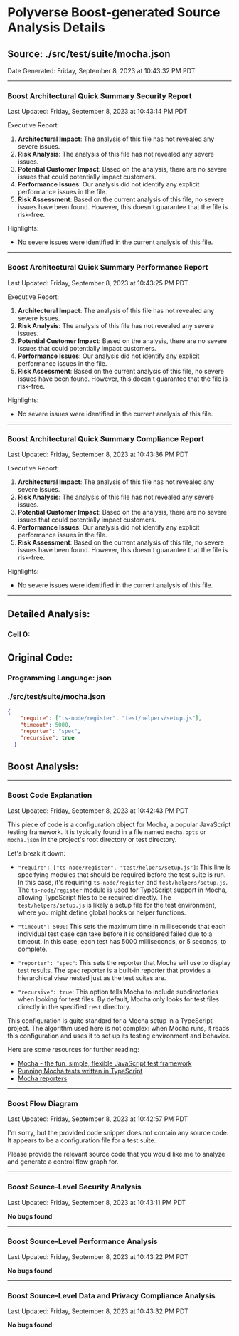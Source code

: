 # Polyverse Boost-generated Source Analysis Details

## Source: ./src/test/suite/mocha.json
Date Generated: Friday, September 8, 2023 at 10:43:32 PM PDT



---

### Boost Architectural Quick Summary Security Report

Last Updated: Friday, September 8, 2023 at 10:43:14 PM PDT


Executive Report:

1. **Architectural Impact**: The analysis of this file has not revealed any severe issues.
2. **Risk Analysis**: The analysis of this file has not revealed any severe issues.
3. **Potential Customer Impact**: Based on the analysis, there are no severe issues that could potentially impact customers.
4. **Performance Issues**: Our analysis did not identify any explicit performance issues in the file.
5. **Risk Assessment**: Based on the current analysis of this file, no severe issues have been found. However, this doesn't guarantee that the file is risk-free.

Highlights:

- No severe issues were identified in the current analysis of this file.



---

### Boost Architectural Quick Summary Performance Report

Last Updated: Friday, September 8, 2023 at 10:43:25 PM PDT


Executive Report:

1. **Architectural Impact**: The analysis of this file has not revealed any severe issues.
2. **Risk Analysis**: The analysis of this file has not revealed any severe issues.
3. **Potential Customer Impact**: Based on the analysis, there are no severe issues that could potentially impact customers.
4. **Performance Issues**: Our analysis did not identify any explicit performance issues in the file.
5. **Risk Assessment**: Based on the current analysis of this file, no severe issues have been found. However, this doesn't guarantee that the file is risk-free.

Highlights:

- No severe issues were identified in the current analysis of this file.



---

### Boost Architectural Quick Summary Compliance Report

Last Updated: Friday, September 8, 2023 at 10:43:36 PM PDT


Executive Report:

1. **Architectural Impact**: The analysis of this file has not revealed any severe issues.
2. **Risk Analysis**: The analysis of this file has not revealed any severe issues.
3. **Potential Customer Impact**: Based on the analysis, there are no severe issues that could potentially impact customers.
4. **Performance Issues**: Our analysis did not identify any explicit performance issues in the file.
5. **Risk Assessment**: Based on the current analysis of this file, no severe issues have been found. However, this doesn't guarantee that the file is risk-free.

Highlights:

- No severe issues were identified in the current analysis of this file.

---
## Detailed Analysis:

### Cell 0:
## Original Code:

### Programming Language: json
### ./src/test/suite/mocha.json 

```json
{
    "require": ["ts-node/register", "test/helpers/setup.js"],
    "timeout": 5000,
    "reporter": "spec",
    "recursive": true
  }

```
## Boost Analysis:



---

### Boost Code Explanation

Last Updated: Friday, September 8, 2023 at 10:42:43 PM PDT

This piece of code is a configuration object for Mocha, a popular JavaScript testing framework. It is typically found in a file named `mocha.opts` or `mocha.json` in the project's root directory or test directory.

Let's break it down:

- `"require": ["ts-node/register", "test/helpers/setup.js"]`: This line is specifying modules that should be required before the test suite is run. In this case, it's requiring `ts-node/register` and `test/helpers/setup.js`. The `ts-node/register` module is used for TypeScript support in Mocha, allowing TypeScript files to be required directly. The `test/helpers/setup.js` is likely a setup file for the test environment, where you might define global hooks or helper functions.

- `"timeout": 5000`: This sets the maximum time in milliseconds that each individual test case can take before it is considered failed due to a timeout. In this case, each test has 5000 milliseconds, or 5 seconds, to complete.

- `"reporter": "spec"`: This sets the reporter that Mocha will use to display test results. The `spec` reporter is a built-in reporter that provides a hierarchical view nested just as the test suites are.

- `"recursive": true`: This option tells Mocha to include subdirectories when looking for test files. By default, Mocha only looks for test files directly in the specified `test` directory.

This configuration is quite standard for a Mocha setup in a TypeScript project. The algorithm used here is not complex: when Mocha runs, it reads this configuration and uses it to set up its testing environment and behavior.

Here are some resources for further reading:

- [Mocha - the fun, simple, flexible JavaScript test framework](https://mochajs.org/)
- [Running Mocha tests written in TypeScript](https://stackoverflow.com/questions/37979489/how-to-run-mocha-tests-written-in-typescript)
- [Mocha reporters](https://mochajs.org/#reporters)




---

### Boost Flow Diagram

Last Updated: Friday, September 8, 2023 at 10:42:57 PM PDT

I'm sorry, but the provided code snippet does not contain any source code. It appears to be a configuration file for a test suite. 

Please provide the relevant source code that you would like me to analyze and generate a control flow graph for.



---

### Boost Source-Level Security Analysis

Last Updated: Friday, September 8, 2023 at 10:43:11 PM PDT

**No bugs found**



---

### Boost Source-Level Performance Analysis

Last Updated: Friday, September 8, 2023 at 10:43:22 PM PDT

**No bugs found**



---

### Boost Source-Level Data and Privacy Compliance Analysis

Last Updated: Friday, September 8, 2023 at 10:43:32 PM PDT

**No bugs found**

